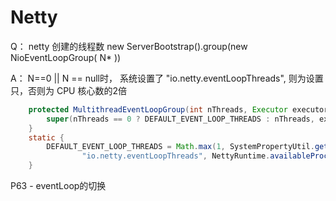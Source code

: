 # Netty

Q： netty 创建的线程数         new ServerBootstrap().group(new NioEventLoopGroup( N* ))

A： N==0 || N == null时， 系统设置了 "io.netty.eventLoopThreads", 则为设置只，否则为 CPU 核心数的2倍

```java
    protected MultithreadEventLoopGroup(int nThreads, Executor executor, Object... args) {
        super(nThreads == 0 ? DEFAULT_EVENT_LOOP_THREADS : nThreads, executor, args);
    }
    static {
        DEFAULT_EVENT_LOOP_THREADS = Math.max(1, SystemPropertyUtil.getInt(
                "io.netty.eventLoopThreads", NettyRuntime.availableProcessors() * 2));
    }
```

P63 - eventLoop的切换